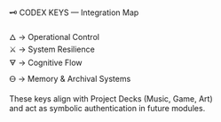 🗝️ CODEX KEYS — Integration Map

🜂 → Operational Control  
⚔️ → System Resilience  
🜃 → Cognitive Flow  
🜔 → Memory & Archival Systems  

These keys align with Project Decks (Music, Game, Art)  
and act as symbolic authentication in future modules.
